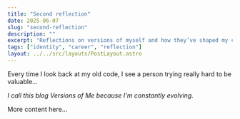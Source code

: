 ```yaml
---
title: "Second reflection"
date: 2025-06-07
slug: "second-reflection"
description: ""
excerpt: "Reflections on versions of myself and how they’ve shaped my current path."
tags: ["identity", "career", "reflection"]
layout: ../../src/layouts/PostLayout.astro
---
```


Every time I look back at my old code, I see a person trying really hard to be valuable...

_I call this blog Versions of Me because I'm constantly evolving._

More content here...

